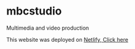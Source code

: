 # mbcstudio
Multimedia and video production

This website was deployed on [Netlify, Click here](https://mbcstudio.netlify.app/)
